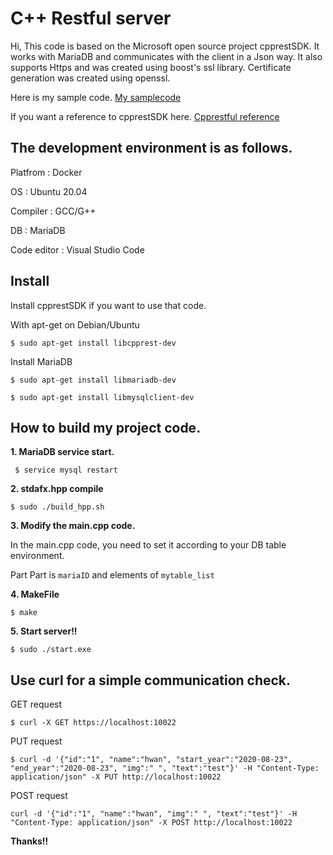 # C++ Restful server

Hi, This code is based on the Microsoft open source project cpprestSDK.
It works with MariaDB and communicates with the client in a Json way.
It also supports Https and was created using boost's ssl library. Certificate generation was created using openssl.


Here is my sample code. [My samplecode](https://hwan-shell.tistory.com/category/%ED%94%84%EB%A1%9C%EA%B7%B8%EB%9E%98%EB%B0%8D/C%2B%2B%20rest%28Casablanca%29)

If you want a reference to cpprestSDK here. [Cpprestful reference](https://microsoft.github.io/cpprestsdk/namespaces.html)

## The development environment is as follows.

Platfrom : Docker

OS : Ubuntu 20.04

Compiler : GCC/G++

DB : MariaDB

Code editor : Visual Studio Code


## Install

Install cpprestSDK if you want to use that code.

With apt-get on Debian/Ubuntu

```$ sudo apt-get install libcpprest-dev```

Install MariaDB

```$ sudo apt-get install libmariadb-dev```

```$ sudo apt-get install libmysqlclient-dev```

## How to build my project code.

**<p>1. MariaDB service start.</p>**

``` $ service mysql restart```

**<p>2. stdafx.hpp compile</p>**

```$ sudo ./build_hpp.sh```

**<p>3. Modify the main.cpp code.</p>**

In the main.cpp code, you need to set it according to your DB table environment.

Part Part is ```mariaID``` and elements of ```mytable_list```

**<p>4. MakeFile </p>**

```$ make```

**<p>5. Start server!! </p>**

```$ sudo ./start.exe```


## Use **curl** for a simple communication check.

GET request

```$ curl -X GET https://localhost:10022```

PUT request

```$ curl -d '{"id":"1", "name":"hwan", "start_year":"2020-08-23", "end_year":"2020-08-23", "img":" ", "text":"test"}' -H "Content-Type: application/json" -X PUT http://localhost:10022```

POST request

```curl -d '{"id":"1", "name":"hwan", "img":" ", "text":"test"}' -H "Content-Type: application/json" -X POST http://localhost:10022```

**Thanks!!**
